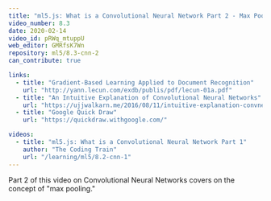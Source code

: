 ```yaml
---
title: "ml5.js: What is a Convolutional Neural Network Part 2 - Max Pooling"
video_number: 8.3
date: 2020-02-14
video_id: pRWq_mtuppU
web_editor: GMRfsK7Wn
repository: ml5/8.3-cnn-2
can_contribute: true

links:
  - title: "Gradient-Based Learning Applied to Document Recognition"
    url: "http://yann.lecun.com/exdb/publis/pdf/lecun-01a.pdf"
  - title: "An Intuitive Explanation of Convolutional Neural Networks"
    url: "https://ujjwalkarn.me/2016/08/11/intuitive-explanation-convnets/"
  - title: "Google Quick Draw"
    url: "https://quickdraw.withgoogle.com/"

videos:
  - title: "ml5.js: What is a Convolutional Neural Network Part 1"
    author: "The Coding Train"
    url: "/learning/ml5/8.2-cnn-1"
---
```


Part 2 of this video on Convolutional Neural Networks covers on the concept of "max pooling."